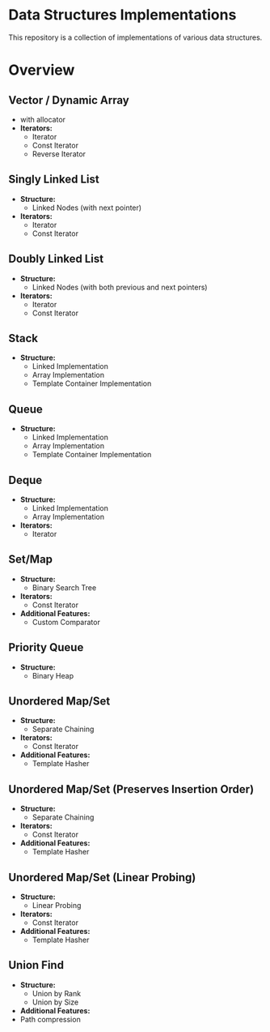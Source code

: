 # Data Structures Implementations
 This repository is a collection of implementations of various data structures. 

# Overview

## Vector / Dynamic Array
  - with allocator
- **Iterators:**
  - Iterator
  - Const Iterator
  - Reverse Iterator

## Singly Linked List
- **Structure:**
  - Linked Nodes (with next pointer)
- **Iterators:**
  - Iterator
  - Const Iterator

## Doubly Linked List
- **Structure:**
  - Linked Nodes (with both previous and next pointers)
- **Iterators:**
  - Iterator
  - Const Iterator

## Stack
- **Structure:**
  - Linked Implementation
  - Array Implementation
  - Template Container Implementation

## Queue
- **Structure:**
  - Linked Implementation
  - Array Implementation
  - Template Container Implementation

## Deque
- **Structure:**
  - Linked Implementation
  - Array Implementation
- **Iterators:**
  - Iterator

## Set/Map
- **Structure:**
  - Binary Search Tree
- **Iterators:**
  - Const Iterator
- **Additional Features:**
  - Custom Comparator

## Priority Queue
- **Structure:**
  - Binary Heap

## Unordered Map/Set
- **Structure:**
  - Separate Chaining
- **Iterators:**
  - Const Iterator
- **Additional Features:**
  - Template Hasher

## Unordered Map/Set (Preserves Insertion Order)
- **Structure:**
  - Separate Chaining
- **Iterators:**
  - Const Iterator
- **Additional Features:**
  - Template Hasher

## Unordered Map/Set (Linear Probing)
- **Structure:**
  - Linear Probing
- **Iterators:**
  - Const Iterator
- **Additional Features:**
  - Template Hasher

## Union Find
- **Structure:**
  - Union by Rank
  - Union by Size
- **Additional Features:**
- Path compression


